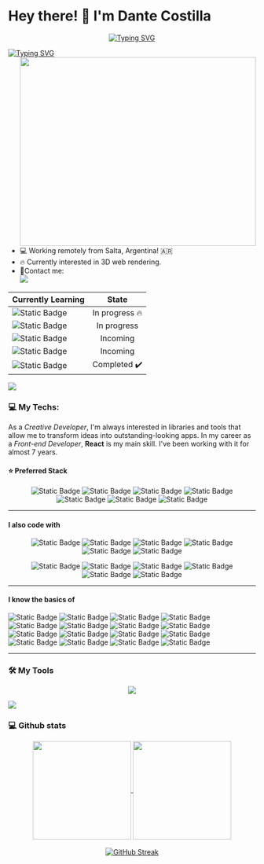# Hey there! 👋 I'm Dante Costilla

<p align="center">
<a href="https://www.linkedin.com/in/costilladante"><img src="https://readme-typing-svg.demolab.com?font=Fira+Code&pause=1000&random=false&width=435&lines=Creative+Front-end+developer" alt="Typing SVG" /></a>
</p>
<a href="https://git.io/typing-svg"><img src="https://readme-typing-svg.demolab.com?font=Fira+Code&pause=1000&color=38F749&random=false&width=435&lines=%3COpen+to+work!%3E" alt="Typing SVG" /></a>
<img align="right" width="480" height="384" src="https://media.giphy.com/media/v1.Y2lkPTc5MGI3NjExMDk1aXI3bjgxOXd5ajBxc2lsa3Y3b2YxNWcycnp6dGZkd3lmZHh1bCZlcD12MV9pbnRlcm5hbF9naWZfYnlfaWQmY3Q9Zw/GKSIGooAVxuA8WK931/source.gif">

- 💻 Working remotely from Salta, Argentina! 🇦🇷
- 🔥 Currently interested in 3D web rendering.
- 🤝Contact me: <br /> [<img src="https://img.shields.io/badge/LinkedIn-0077B5?style=for-the-badge&logo=linkedin">](https://www.linkedin.com/in/costilladante/)

| Currently Learning                                                                                                   |     State      |
| :------------------------------------------------------------------------------------------------------------------- | :------------: |
| ![Static Badge](https://img.shields.io/badge/Astro-DDD?style=for-the-badge&logo=astro&labelColor=333)                | In progress 🔥 |
| ![Static Badge](https://img.shields.io/badge/Tailwind%20CSS-DDD?style=for-the-badge&logo=tailwindcss&labelColor=333) |  In progress   |
| ![Static Badge](https://img.shields.io/badge/Next.JS-DDD?style=for-the-badge&logo=next.js&labelColor=333)            |    Incoming    |
| ![Static Badge](https://img.shields.io/badge/Zustand-DDD?style=for-the-badge&label=%F0%9F%90%BB&labelColor=333)      |    Incoming    |
| ![Static Badge](https://img.shields.io/badge/Three.JS-DDD?style=for-the-badge&logo=three.js&labelColor=333)          |  Completed ✔️  |

<a href="https://www.youtube.com/watch?v=dQw4w9WgXcQ"><img src="https://user-images.githubusercontent.com/73097560/115834477-dbab4500-a447-11eb-908a-139a6edaec5c.gif"></a>

### 💻 My Techs:

As a _Creative Developer_, I'm always interested in libraries and tools that allow me to transform ideas into outstanding-looking apps. In my career as a _Front-end Developer_, **React** is my main skill. I've been working with it for almost 7 years.

#### ⭐ Preferred Stack

<p align='center'>
<img alt="Static Badge" src="https://img.shields.io/badge/Javascript-DDD?style=for-the-badge&logo=javascript&labelColor=333">
<img alt="Static Badge" src="https://img.shields.io/badge/React-DDD?style=for-the-badge&logo=react&labelColor=333">
<img alt="Static Badge" src="https://img.shields.io/badge/Three.JS-DDD?style=for-the-badge&logo=three.js&labelColor=333">
<img alt="Static Badge" src="https://img.shields.io/badge/Tailwind%20CSS-DDD?style=for-the-badge&logo=tailwindcss&labelColor=333">
<img alt="Static Badge" src="https://img.shields.io/badge/GraphQL-DDD?style=for-the-badge&logo=graphql&logoColor=E10098&labelColor=333">
<img alt="Static Badge" src="https://img.shields.io/badge/Astro-DDD?style=for-the-badge&logo=astro&labelColor=333">
<img alt="Static Badge" src="https://img.shields.io/badge/Jest-DDD?style=for-the-badge&logo=jest&logoColor=%23C21325&labelColor=333">
<p>

---

#### I also code with

<p align='center'>
	<img alt="Static Badge" src="https://img.shields.io/badge/Typescript-DDD?logo=typescript&labelColor=333">
	<img alt="Static Badge" src="https://img.shields.io/badge/Typescript-DDD?logo=typescript&labelColor=333">
	<img alt="Static Badge" src="https://img.shields.io/badge/HTML5-DDD?logo=html5&labelColor=333">
	<img alt="Static Badge" src="https://img.shields.io/badge/CSS3-DDD?logo=css3&logoColor=1572B6&labelColor=333">
	<img alt="Static Badge" src="https://img.shields.io/badge/Sass-DDD?logo=sass&labelColor=333">
	<img alt="Static Badge" src="https://img.shields.io/badge/Ant%20Design-DDD?logo=antdesign&logoColor=0170FE&labelColor=333">
</p>

<p align='center'>
	<img alt="Static Badge" src="https://img.shields.io/badge/React%20Router-DDD?logo=reactrouter&labelColor=333">
	<img alt="Static Badge" src="https://img.shields.io/badge/Redux-DDD?logo=redux&logoColor=9388ff&labelColor=333">
	<img alt="Static Badge" src="https://img.shields.io/badge/Axios-DDD?logo=axios&logoColor=9388ff&labelColor=333">
	<img alt="Static Badge" src="https://img.shields.io/badge/Apollo-DDD?logo=apollographql&labelColor=333">
	<img alt="Static Badge" src="https://img.shields.io/badge/Storybook-DDD?logo=storybook&labelColor=333">
	<img alt="Static Badge" src="https://img.shields.io/badge/React_Testing_Library-DDD?logo=testinglibrary&labelColor=333">
</p>

---

#### I know the basics of

![Static Badge](https://img.shields.io/badge/PostgreSQL-DDD?logo=postgresql&labelColor=333)
![Static Badge](https://img.shields.io/badge/Node.JS-DDD?logo=nodedotjs&labelColor=333)
![Static Badge](https://img.shields.io/badge/MongoDB-DDD?logo=mongodb&labelColor=333)
![Static Badge](https://img.shields.io/badge/Docker-DDD?logo=docker&labelColor=333)
![Static Badge](https://img.shields.io/badge/C%23-DDD?logo=csharp&logoColor=512BD4&labelColor=333)
![Static Badge](https://img.shields.io/badge/.NET-DDD?logo=dotnet&labelColor=333)
![Static Badge](https://img.shields.io/badge/Vite-DDD?logo=vite&logoColor=f7df1e&labelColor=333)
![Static Badge](https://img.shields.io/badge/Datadog-DDD?logo=datadog&logoColor=9388ff&labelColor=333)
![Static Badge](https://img.shields.io/badge/AWS-DDD?logo=amazonaws&labelColor=333)
![Static Badge](https://img.shields.io/badge/GTM-DDD?logo=googletagmanager&logoColor=246FDB&labelColor=333)
![Static Badge](https://img.shields.io/badge/Jenkins-DDD?logo=jenkins&labelColor=333)
![Static Badge](https://img.shields.io/badge/Jira-DDD?logo=jira&logoColor=%230052CC&labelColor=333)
![Static Badge](https://img.shields.io/badge/Prettier-DDD?logo=prettier&labelColor=333)
![Static Badge](https://img.shields.io/badge/Wordpress-DDD?logo=wordpress&logoColor=21759B&labelColor=333)
![Static Badge](https://img.shields.io/badge/Xamarin-DDD?logo=xamarin&labelColor=333)
![Static Badge](https://img.shields.io/badge/Markdown-DDD?logo=markdown&labelColor=333)

---

### 🛠️ My Tools

<p align="center">
  <a href="https://skillicons.dev">
    <img src="https://skillicons.dev/icons?i=vscode,blender,git,postman,github,figma,ps,ai,gamemakerstudio,gitlab&perline=5" />
  </a>
</p>

<a href="https://www.youtube.com/watch?v=dQw4w9WgXcQ"><img src="https://user-images.githubusercontent.com/73097560/115834477-dbab4500-a447-11eb-908a-139a6edaec5c.gif"></a>

### 💻 Github stats

<p align="center">
<a href="https://github.com/anuraghazra/github-readme-stats">
  <img height=200 align="center" src="https://github-readme-stats.vercel.app/api?username=costilladante&theme=react&rank_icon=github&show_icons=true&bg_color=30,2A1F47,191621" />
</a>
<a href="https://github.com/anuraghazra/convoychat">
  <img height=200 align="center" src="https://github-readme-stats.vercel.app/api/top-langs?username=anuraghazra&layout=compact&langs_count=8&card_width=320&theme=react&bg_color=30,2A1F47,191621" />
</a>
<br />
<br />
<a href="https://git.io/streak-stats"><img src="https://streak-stats.demolab.com?user=costilladante&theme=react&background=45%2C2A1F47%2C191621&border=FFD6A0&stroke=FFD6A0&ring=9388FF&fire=FFA23F" alt="GitHub Streak" /></a>
</p>
